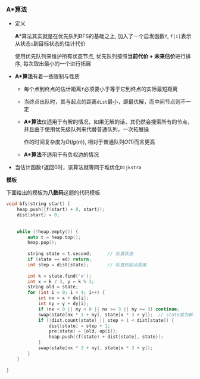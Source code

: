 ### A*算法

- 定义

  **A***算法其实就是在优先队列BFS的基础之上, 加入了一个启发函数`f`, `f[i]`表示从状态`i`到目标状态的估计代价

  使用优先队列来维护所有状态节点, 优先队列按照**当前代价 + 未来估价**进行排序, 每次取出最小的一个进行拓展

- **A*算法**有着一些限制与性质

  - 每个点到终点的估计距离`f`必须要小于等于它到终点的实际最短距离

  - 当终点出队时，其与起点的距离`dist`最小，即最优解，而中间节点则不一定

  - **A*算法**仅适用于有解的情况，如果无解的话，其仍然会搜索所有的节点，并且由于使用优先级队列来代替普通队列，一次拓展操

    作的时间复杂度为$O(lg(n))$, 相对于普通队列$O(1)$而言更高

  - **A*算法**不适用于有负权边的情况

- 当估计函数`f`返回0时，该算法就等同于堆优化`Dijkstra`





**模板**

下面给出的模板为**八数码**这题的代码模板

```cc
void bfs(string start) {
    heap.push({f(start) + 0, start});
    dist[start] = 0;
    
    
    while (!heap.empty()) {
        auto t = heap.top();
        heap.pop();
        
        string state = t.second;      // 队首状态
        if (state == ed) return;
        int step = dist[state];       // 队首到起点距离
        
        int k = state.find('x');
        int x = k / 3, y = k % 3;
        string old = state;
        for (int i = 0; i < 4; i++) {
            int nx = x + dx[i];
            int ny = y + dy[i];
            if (nx < 0 || ny < 0 || nx >= 3 || ny >= 3) continue;
            swap(state[nx * 3 + ny], state[x * 3 + y]);  // state成为新状态
            if (!dist.count(state) || step + 1 < dist[state]) {
                dist[state] = step + 1;
                pre[state] = {old, op[i]};
                heap.push({f(state) + dist[state], state});
            }
            swap(state[nx * 3 + ny], state[x * 3 + y]);
        }
    }
  
}
```


